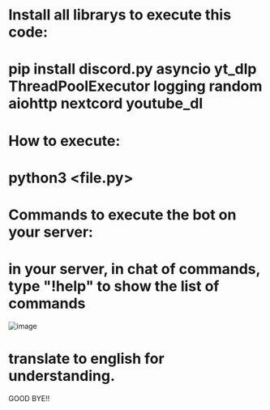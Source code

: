 # Install all librarys to execute this code:
  # pip install discord.py asyncio yt_dlp ThreadPoolExecutor logging random aiohttp nextcord youtube_dl


 # How to execute:
   # python3 <file.py> 
      
  # Commands to execute the bot on your server:  
  # in your server, in chat of commands, type "!help" to show the list of commands
   ![image](https://github.com/user-attachments/assets/d80ca0b8-30e2-4277-a005-3d7c1e6fd264)
  # translate to english for understanding.


  GOOD BYE!!
  
    
  
